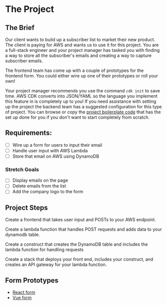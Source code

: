 # The Project

## The Brief

Our client wants to build up a subscriber list to market their new product. The client is paying for AWS and wants us to use it for this project. You are a full-stack engineer and your project manager has tasked you with finding a way to store all the subscriber's emails and creating a way to capture subscriber emails.

The frontend team has come up with a couple of prototypes for the frontend form. You could either wire up one of their prototypes or roll your own!

Your project manager recommends you use the command `cdk init` to save time. AWS CDK converts into JSON/YAML so the language you implement this feature in is completely up to you! If you need assistance with setting up the project the backend team has a suggested configuration for this type of project. You can browse or copy the [project boilerplate code](./boilerplate) that has the set up done for you if you don't want to start completely from scratch.


## Requirements:

- [ ] Wire up a form for users to input their email
- [ ] Handle user input with AWS Lambda
- [ ] Store that email on AWS using DynamoDB

### Stretch Goals
- [ ] Display emails on the page
- [ ] Delete emails from the list
- [ ] Add the company logo to the form

## Project Steps

Create a frontend that takes user input and POSTs to your AWS endpoint.

Create a lambda function that handles POST requests and adds data to your dynamodb table. 

Create a construct that creates the DynamoDB table and includes the lambda function for handling requests

Create a stack that deploys your front end, includes your construct, and creates an API gateway for your lambda function.

## Form Prototypes

- [React form](https://codesandbox.io/s/nervous-lalande-m9xgb?file=/src/App.js)
- [Vue form](https://github.com/Creeland/AWS-CDK-Vue-Frontend)

